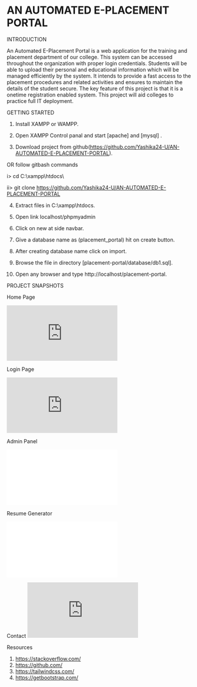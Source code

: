 # AN AUTOMATED E-PLACEMENT PORTAL



INTRODUCTION

An Automated E-Placement Portal is a web application for the training and  placement department of our college. This system can be accessed throughout the  organization with proper login credentials. Students will be able to upload their  personal and educational information which will be managed efficiently by the  system. It intends to provide a fast access to the placement procedures and related  activities and ensures to maintain the details of the student secure. The key feature of  this project is that it is a onetime registration enabled system. This project will aid  colleges to practice full IT deployment.




GETTING STARTED

1. Install XAMPP or WAMPP.

2. Open XAMPP Control panal and start [apache] and [mysql] .

3. Download project from github(https://github.com/Yashika24-U/AN-AUTOMATED-E-PLACEMENT-PORTAL).

OR follow gitbash commands

i> cd C:\\xampp\htdocs\

ii> git clone https://github.com/Yashika24-U/AN-AUTOMATED-E-PLACEMENT-PORTAL

4. Extract files in C:\xampp\htdocs.

5. Open link localhost/phpmyadmin

6. Click on new at side navbar.

7. Give a database name as (placement_portal) hit on create button.

8. After creating database name click on import.

9. Browse the file in directory [placement-portal/database/db1.sql].

10. Open any browser and type http://localhost/placement-portal.





PROJECT SNAPSHOTS

Home Page

![home](http://localhost/Placement-Portal-main/index.php)


Login Page

![Login Page](http://localhost/Placement-Portal-main/login.php)


Admin Panel

![Admin](ocalhost/Placement-Portal-main/admin/index.php)

Resume Generator

![resume](ocalhost/Placement-Portal-main/register-candidates.php)

Contact
![contact](http://localhost/Placement-Portal-main/contact.php)

Resources

1. https://stackoverflow.com/  <br/>
2. https://github.com/<br/>
3. https://tailwindcss.com/<br/>
4. https://getbootstrap.com/
